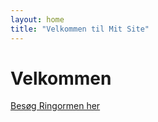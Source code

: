 ```yaml
---
layout: home
title: "Velkommen til Mit Site"
---
```


<h1>Velkommen</h1>

<a href="Ringworm.md">Besøg Ringormen her</a>

